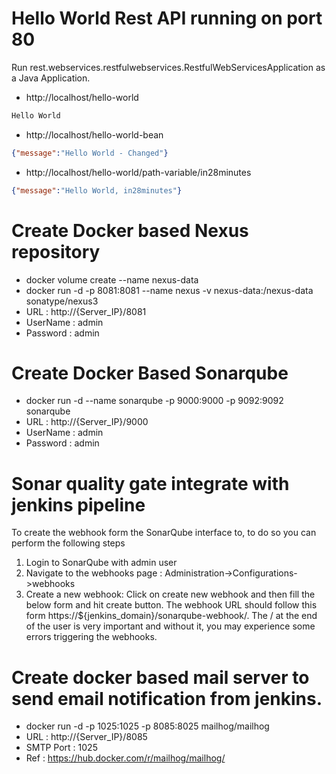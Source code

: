 # Hello World Rest API running on port 80

Run rest.webservices.restfulwebservices.RestfulWebServicesApplication as a Java Application.

- http://localhost/hello-world

```txt
Hello World
```

- http://localhost/hello-world-bean

```json
{"message":"Hello World - Changed"}
```

- http://localhost/hello-world/path-variable/in28minutes

```json
{"message":"Hello World, in28minutes"}
```

# Create Docker based Nexus repository
- docker volume create --name nexus-data
- docker run -d -p 8081:8081 --name nexus -v nexus-data:/nexus-data sonatype/nexus3
- URL : http://{Server_IP}/8081
- UserName : admin
- Password : admin

# Create Docker Based Sonarqube
- docker run -d --name sonarqube -p 9000:9000 -p 9092:9092 sonarqube
- URL : http://{Server_IP}/9000
- UserName : admin
- Password : admin

# Sonar quality gate integrate with jenkins pipeline
To create the webhook form the SonarQube interface to, to do so you can perform the following steps
1. Login to SonarQube with admin user
2. Navigate to the webhooks page : Administration->Configurations->webhooks
3. Create a new webhook: Click on create new webhook and then fill the below form and hit create button. The webhook URL should follow this form https://${jenkins_domain}/sonarqube-webhook/. The / at the end of the user is very important and without it, you may experience some errors triggering the webhooks.

# Create docker based mail server to send email notification from jenkins.
- docker run -d -p 1025:1025 -p 8085:8025 mailhog/mailhog
- URL : http://{Server_IP}/8085
- SMTP Port : 1025
- Ref : https://hub.docker.com/r/mailhog/mailhog/

